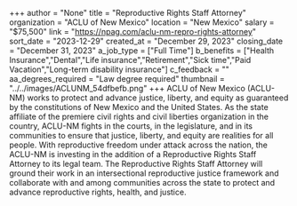 +++
author = "None"
title = "Reproductive Rights Staff Attorney"
organization = "ACLU of New Mexico"
location = "New Mexico"
salary = "$75,500"
link = "https://npag.com/aclu-nm-repro-rights-attorney"
sort_date = "2023-12-29"
created_at = "December 29, 2023"
closing_date = "December 31, 2023"
a_job_type = ["Full Time"]
b_benefits = ["Health Insurance","Dental","Life insurance","Retirement","Sick time","Paid Vacation","Long-term disability insurance"]
c_feedback = ""
aa_degrees_required = "Law degree required"
thumbnail = "../../images/ACLUNM_54dfbefb.png"
+++
ACLU of New Mexico (ACLU-NM) works to protect and advance justice, liberty, and equity as guaranteed by the constitutions of New Mexico and the United States. As the state affiliate of the premiere civil rights and civil liberties organization in the country, ACLU-NM fights in the courts, in the legislature, and in its communities to ensure that justice, liberty, and equity are realities for all people. With reproductive freedom under attack across the nation, the ACLU-NM is investing in the addition of a Reproductive Rights Staff Attorney to its legal team. The Reproductive Rights Staff Attorney will ground their work in an intersectional reproductive justice framework and collaborate with and among communities across the state to protect and advance reproductive rights, health, and justice.